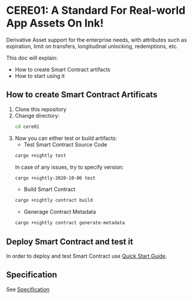 # CERE01: A Standard For Real-world App Assets On Ink!

Derivative Asset support for the enterprise needs, with attributes such as expiration, limit on transfers, longitudinal unlocking, redemptions, etc.

This doc will explain:
* How to create Smart Contract artifacts
* How to start using it

## How to create Smart Contract Artificats

1. Clone this repository
1. Change directory:
    ```bash
    cd cere01
    ```
1. Now you can either test or build artifacts:
    * Test Smart Contract Source Code
    ```bash
    cargo +nightly test
    ```
    In case of any issues, try to specify version:
    ```bash
    cargo +nightly-2020-10-06 test
    ```
    * Build Smart Contract
    ```bash
    cargo +nightly contract build
    ```
    * Generage Contract Metadata
    ```bash
    cargo +nightly contract generate-metadata
    ```

## Deploy Smart Contract and test it
In order to deploy and test Smart Contract use [Quick Start Guide](https://github.com/Cerebellum-Network/private-standalone-network-node/blob/dev/docs/tutorial.md#quick-start-guide).

## Specification
See [Specification](./cere01/specification.md)
